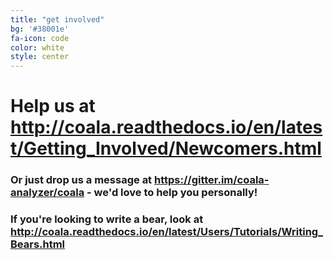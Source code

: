 ```yaml
---
title: "get involved"
bg: '#38001e'
fa-icon: code
color: white
style: center
---
```


# Help us at <http://coala.readthedocs.io/en/latest/Getting_Involved/Newcomers.html>

### Or just drop us a message at <https://gitter.im/coala-analyzer/coala> - we'd love to help you personally!

### If you're looking to write a bear, look at <http://coala.readthedocs.io/en/latest/Users/Tutorials/Writing_Bears.html>
